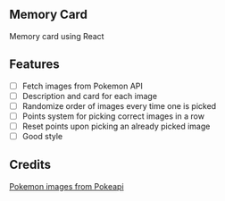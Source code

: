 Memory Card
-----------

Memory card using React

Features
--------

- [ ] Fetch images from Pokemon API
- [ ] Description and card for each image
- [ ] Randomize order of images every time one is picked
- [ ] Points system for picking correct images in a row
- [ ] Reset points upon picking an already picked image
- [ ] Good style

Credits
-------

[Pokemon images from Pokeapi](https://pokeapi.co/)

